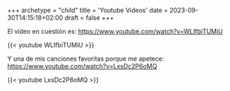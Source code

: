 +++
archetype = "child"
title = 'Youtube Videos'
date = 2023-09-30T14:15:18+02:00
draft = false
+++

El vídeo en cuestión es: https://www.youtube.com/watch?v=WLIfbiTUMiU

{{< youtube WLIfbiTUMiU >}}

Y una de mis canciones favoritas porque me apetece: https://www.youtube.com/watch?v=LxsDc2P6oMQ

{{< youtube LxsDc2P6oMQ >}}


